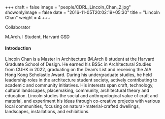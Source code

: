 +++
draft = false
image = "people/CDRL_Lincoln_Chan_2.jpg"
showonlyimage = false
date = "2016-11-05T20:02:19+05:30"
title = "Lincoln Chan"
weight = 4
+++

Collaborator

M.Arch. I Student, Harvard GSD
<!--more-->

#### Introduction

Lincoln Chan is a Master in Architecture (M.Arch I) student at the Harvard Graduate School of Design. He earned his BSSc in Architectural Studies from CUHK in 2022, graduating on the Dean’s List and receiving the AIA Hong Kong Scholastic Award. During his undergraduate studies, he held leadership roles in the architecture student society, actively contributing to academic and community initiatives. His interests span craft, technology, cultural landscapes, placemaking, community, architectural theory and education. Lincoln studies the social and anthropological value of craft and material, and experiment his ideas through co-creative projects with various local communities, focusing on natural-material-crafted dwellings, landscapes, installations, and exhibitions.